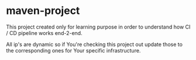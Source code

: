 # maven-project

This project created only for learning purpose in order to understand how CI / CD pipeline works end-2-end.

All ip's are dynamic so if You're checking this project out update those to the corresponding ones for Your specific infrastructure.
 

